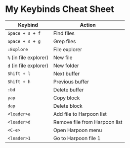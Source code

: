 # My Keybinds Cheat Sheet
| Keybind | Action  |
|--|--|
| `Space + s + f` | Find files |
| `Space + s + g` | Grep files |
| `:Explore` | File explorer |
| `%` (in file explorer) | New file |
| `d` (in file explorer) | New folder |
| `Shift + l` | Next buffer |
| `Shift + h` | Previous buffer |
| `:bd` | Delete buffer |
| `yap` | Copy block |
| `dap` | Delete block |
| `<leader>a` | Add file to Harpoon list |
| `<leader>d` | Remove file from Harpoon list |
| `<C-e>` | Open Harpoon menu  |
| `<leader>1` | Go to Harpoon file 1|
